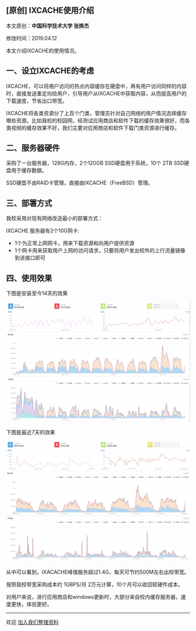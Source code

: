 ## [原创] IXCACHE使用介绍

本文原创：**中国科学技术大学 张焕杰**

修改时间：2019.04.12

本文介绍IXCACHE的使用情况。

## 一、设立IXCACHE的考虑

IXCACHE，可以将用户访问的热点内容缓存在硬盘中，再有用户访问同样的内容时，直接发送重定向给用户，引导用户从IXCACHE中获取内容，从而提高用户的下载速度，节省出口带宽。

IXCACHE将各类资源分了上百个门类，管理员针对自己网络的用户情况选择缓存哪些资源。比如我校的校园网，经测试应用商店和软件下载的缓存效果很好，而各类视频的缓存效果不好，我们主要对应用商店和软件下载门类资源进行缓存。


## 二、服务器硬件

采购了一台服务器，128G内存，2个120GB SSD硬盘用于系统，10个 2TB SSD硬盘用于缓存数据。

SSD硬盘不由RAID卡管理，直接由IXCACHE（FreeBSD）管理。

## 三、部署方式

我校采用对现有网络改造最小的部署方式：

IXCACHE 服务器有2个10G网卡:

* 1个为正常上网网卡，用来下载资源和向用户提供资源
* 1个网卡用来获取用户上网的访问请求，只要将用户发出校外的上行流量镜像到该接口即可

## 四、使用效果

下图是安装至今14天的效果

![14天](14day.png)

下图是最近7天的效果

![7天](7day.png)

从中可以看到，IXACACHE峰值服务超过1.4G，每天可节约500M左右出校带宽。

按照我校带宽采购成本约 1GBPS/月 2万元计算，10个月可以收回软硬件成本。

对用户来说，进行应用商店和windows更新时，大部分来自校内缓存服务器，速度更快，体验更好。

***
欢迎 [加入我们整理资料](https://github.com/bg6cq/ITTS)
